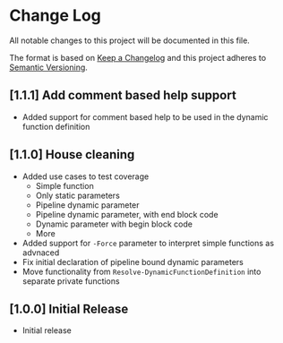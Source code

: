 # Change Log

All notable changes to this project will be documented in this file.

The format is based on [Keep a Changelog](http://keepachangelog.com/)
and this project adheres to [Semantic Versioning](http://semver.org/).

## [1.1.1] Add comment based help support

- Added support for comment based help to be used in the dynamic function definition

## [1.1.0] House cleaning

- Added use cases to test coverage
    - Simple function
    - Only static parameters
    - Pipeline dynamic parameter
    - Pipeline dynamic parameter, with end block code
    - Dynamic parameter with begin block code
    - More
- Added support for `-Force` parameter to interpret simple functions as advnaced
- Fix initial declaration of pipeline bound dynamic parameters
- Move functionality from `Resolve-DynamicFunctionDefinition` into separate private functions

## [1.0.0] Initial Release

- Initial release
